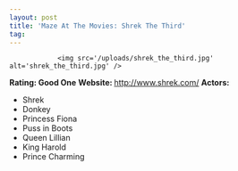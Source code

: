 ```yaml
---
layout: post
title: 'Maze At The Movies: Shrek The Third'
tag: 
---
```



                <img src='/uploads/shrek_the_third.jpg' alt='shrek_the_third.jpg' />
<p><strong>Rating: Good One</strong>
<strong>Website: </strong><a href="http://www.shrek.com/"><a href="http://www.shrek.com/">http://www.shrek.com/</a></a>
<strong>Actors: </strong></p>
<ul>
    <li>Shrek</li>
    <li>Donkey</li>
    <li>Princess Fiona</li>
    <li>Puss in Boots</li>
    <li>Queen Lillian</li>
    <li>King Harold</li>
    <li>Prince Charming</li>
</ul>
            
